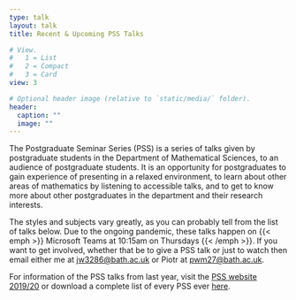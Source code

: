 ```yaml
---
type: talk
layout: talk
title: Recent & Upcoming PSS Talks

# View.
#   1 = List
#   2 = Compact
#   3 = Card
view: 3

# Optional header image (relative to `static/media/` folder).
header:
  caption: ""
  image: ""
---
```


The Postgraduate Seminar Series (PSS) is a series of talks given by postgraduate students in the Department of Mathematical Sciences, to an audience of postgraduate students. It is an opportunity for postgraduates to gain experience of presenting in a relaxed environment, to learn about other areas of mathematics by listening to accessible talks, and to get to know more about other postgraduates in the department and their research interests.

The styles and subjects vary greatly, as you can probably tell from the list of talks below. Due to the ongoing pandemic, these talks happen on {{< emph >}} Microsoft Teams at 10:15am on Thursdays {{< /emph >}}. If you want to get involved, whether that be to give a PSS talk or just to watch then email either me at jw3286@bath.ac.uk or Piotr at pwm27@bath.ac.uk.

For information of the PSS talks from last year, visit the [PSS website 2019/20](https://yvonnek-web.gitlab.io/bath/pss/) or download a complete list of every PSS ever [here](/PSS_talks.xlsx).